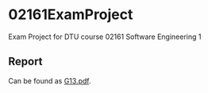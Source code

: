 # 02161ExamProject
Exam Project for DTU course 02161 Software Engineering 1
## Report
Can be found as [G13.pdf](Report/G13.pdf).
